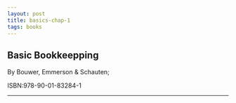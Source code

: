 ```yaml
---
layout: post
title: basics-chap-1
tags: books
---
```



## Basic Bookkeepping

By Bouwer, Emmerson & Schauten;

 ISBN:978-90-01-83284-1

---
